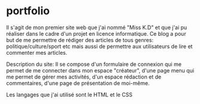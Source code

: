 # portfolio

Il s'agit de mon premier site web que j'ai nommé "Miss K.D" et que j'ai pu réaliser dans le  cadre d'un projet en licence informatique.
Ce blog a pour but de me permettre de rédiger des articles de tous genres: politique/culture/sport etc mais aussi de permettre aux utilisateurs de lire et commenter mes articles. 

Description du site:
Il se compose d'un formulaire de connexion qui me permet de me connecter dans mon espace "créateur", d'une page menu qui me permet de gérer mes activités, d'un espace rédaction et de commentaires, d'une page de présentation de moi-même.

Les langages que j'ai utilisé sont le HTML et le CSS
